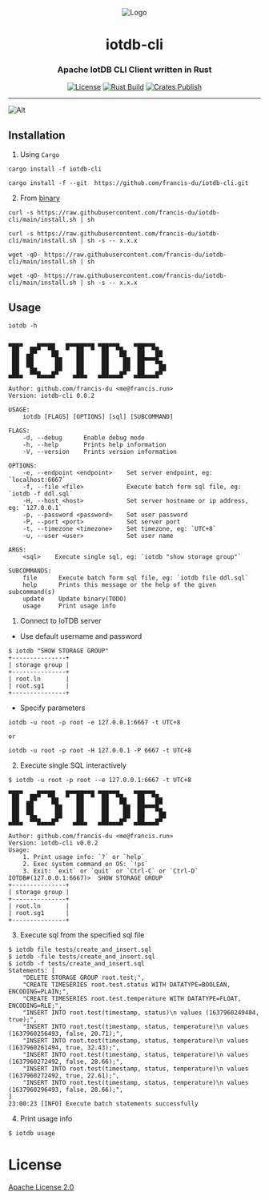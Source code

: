 <div align="center">

![Logo](https://raw.githubusercontent.com/francis-du/iotdb-rs/main/iotdb-rs.png)

<h1>iotdb-cli</h1>
<h3>Apache IotDB CLI Client written in Rust</h3>

[![License](https://img.shields.io/badge/license-Apache%202.0-blue?style=flat-square&color=%23E5531A)](https://github.com/francis-du/iotdb-cli/blob/main/LICENSE)
[![Rust Build](https://img.shields.io/github/workflow/status/francis-du/iotdb-cli/cargo-test?label=build&style=flat-square)](https://github.com/francis-du/iotdb-cli/actions?query=workflow%3Acargo-test)
[![Crates Publish](https://img.shields.io/github/workflow/status/francis-du/iotdb-cli/cargo-publish?label=publish&style=flat-square)](https://github.com/francis-du/iotdb-cli/actions?query=workflow%3Acargo-publish)

</div>

---

![Alt](https://repobeats.axiom.co/api/embed/86055cf67fcaac9e6e93c64c9a7a1630686ceda1.svg "Repobeats analytics image")

## Installation

1. Using `Cargo`

```shell
cargo install -f iotdb-cli

cargo install -f --git  https://github.com/francis-du/iotdb-cli.git
```

2. From [binary](https://github.com/francis-du/iotdb-cli/releases/latest)

```shell
curl -s https://raw.githubusercontent.com/francis-du/iotdb-cli/main/install.sh | sh

curl -s https://raw.githubusercontent.com/francis-du/iotdb-cli/main/install.sh | sh -s -- x.x.x
```

```shell
wget -qO- https://raw.githubusercontent.com/francis-du/iotdb-cli/main/install.sh | sh

wget -qO- https://raw.githubusercontent.com/francis-du/iotdb-cli/main/install.sh | sh -s -- x.x.x
```

## Usage

```shell
iotdb -h
```

```shell

▀██▀  ▄▄█▀▀██   █▀▀██▀▀█ ▀██▀▀█▄   ▀██▀▀█▄
 ██  ▄█▀    ██     ██     ██   ██   ██   ██
 ██  ██      ██    ██     ██    ██  ██▀▀▀█▄
 ██  ▀█▄     ██    ██     ██    ██  ██    ██
▄██▄  ▀▀█▄▄▄█▀    ▄██▄   ▄██▄▄▄█▀  ▄██▄▄▄█▀     

Author: github.com/francis-du <me@francis.run>
Version: iotdb-cli 0.0.2

USAGE:
    iotdb [FLAGS] [OPTIONS] [sql] [SUBCOMMAND]

FLAGS:
    -d, --debug      Enable debug mode
    -h, --help       Prints help information
    -V, --version    Prints version information

OPTIONS:
    -e, --endpoint <endpoint>    Set server endpoint, eg: `localhost:6667`
    -f, --file <file>            Execute batch form sql file, eg: `iotdb -f ddl.sql`
    -H, --host <host>            Set server hostname or ip address, eg: `127.0.0.1`
    -p, --password <password>    Set user password
    -P, --port <port>            Set server port
    -t, --timezone <timezone>    Set timezone, eg: `UTC+8`
    -u, --user <user>            Set user name

ARGS:
    <sql>    Execute single sql, eg: `iotdb "show storage group"`

SUBCOMMANDS:
    file      Execute batch form sql file, eg: `iotdb file ddl.sql`
    help      Prints this message or the help of the given subcommand(s)
    update    Update binary(TODO)
    usage     Print usage info

```

1. Connect to IoTDB server

- Use default username and password

```shell
$ iotdb "SHOW STORAGE GROUP"
+---------------+
| storage group |
+---------------+
| root.ln       |
| root.sg1      |
+---------------+
```

- Specify parameters

```shell
iotdb -u root -p root -e 127.0.0.1:6667 -t UTC+8

or 

iotdb -u root -p root -H 127.0.0.1 -P 6667 -t UTC+8
```

2. Execute single SQL interactively

```shell
$ iotdb -u root -p root --e 127.0.0.1:6667 -t UTC+8

▀██▀  ▄▄█▀▀██   █▀▀██▀▀█ ▀██▀▀█▄   ▀██▀▀█▄
 ██  ▄█▀    ██     ██     ██   ██   ██   ██
 ██  ██      ██    ██     ██    ██  ██▀▀▀█▄
 ██  ▀█▄     ██    ██     ██    ██  ██    ██
▄██▄  ▀▀█▄▄▄█▀    ▄██▄   ▄██▄▄▄█▀  ▄██▄▄▄█▀     

Author: github.com/francis-du <me@francis.run>
Version: iotdb-cli v0.0.2
Usage:
    1. Print usage info: `?` or `help` 
    2. Exec system command on OS: `!ps`
    3. Exit: `exit` or `quit` or `Ctrl-C` or `Ctrl-D`
IOTDB#(127.0.0.1:6667)>  SHOW STORAGE GROUP
+---------------+
| storage group |
+---------------+
| root.ln       |
| root.sg1      |
+---------------+
```

3. Execute sql from the specified sql file

```shell
$ iotdb file tests/create_and_insert.sql
$ iotdb -file tests/create_and_insert.sql
$ iotdb -f tests/create_and_insert.sql
Statements: [
    "DELETE STORAGE GROUP root.test;",
    "CREATE TIMESERIES root.test.status WITH DATATYPE=BOOLEAN, ENCODING=PLAIN;",
    "CREATE TIMESERIES root.test.temperature WITH DATATYPE=FLOAT, ENCODING=RLE;",
    "INSERT INTO root.test(timestamp, status)\n values (1637960249484, true);",
    "INSERT INTO root.test(timestamp, status, temperature)\n values (1637960256493, false, 20.71);",
    "INSERT INTO root.test(timestamp, status, temperature)\n values (1637960261494, true, 32.43);",
    "INSERT INTO root.test(timestamp, status, temperature)\n values (1637960272492, false, 28.66);",
    "INSERT INTO root.test(timestamp, status, temperature)\n values (1637960272492, true, 22.61);",
    "INSERT INTO root.test(timestamp, status, temperature)\n values (1637960296493, false, 28.66);",
]
23:00:23 [INFO] Execute batch statements successfully
```

4. Print usage info

```shell
$ iotdb usage
```

# License

[Apache License 2.0](LICENSE)
